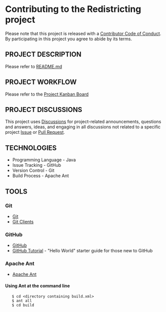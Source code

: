 # Contributing to the Redistricting project

Please note that this project is released with a [Contributor Code of Conduct](CODE_OF_CONDUCT.md). By participating in this project you agree to abide by its terms.

## PROJECT DESCRIPTION
Please refer to [README.md](README.md)

## PROJECT WORKFLOW
Please refer to the [Project Kanban Board](https://github.com/MetroCS/redistricting/projects/1)

## PROJECT DISCUSSIONS
This project uses [Discussions](https://github.com/MetroCS/redistricting/discussions) for project-related announcements, questions and answers, ideas, and engaging in all discussions not related to a specific project [Issue](https://github.com/MetroCS/redistricting/issues) or [Pull Request](https://github.com/MetroCS/redistricting/pulls).

## TECHNOLOGIES
* Programming Language - Java
* Issue Tracking - GitHub
* Version Control - Git
* Build Process - Apache Ant 

## TOOLS
### Git
* [Git](https://git-scm.com)  
* [Git Clients](https://git-scm.com/downloads)

### GitHub
* [GitHub](https://github.com/)
* [GitHub Tutorial](https://guides.github.com/activities/hello-world/) - "Hello World" starter guide for those new to GitHub

### Apache Ant 
* [Apache Ant](https://ant.apache.org/bindownload.cgi)

#### Using Ant at the command line 
```
   $ cd <directory containing build.xml>
   $ ant all 
   $ cd build
```
